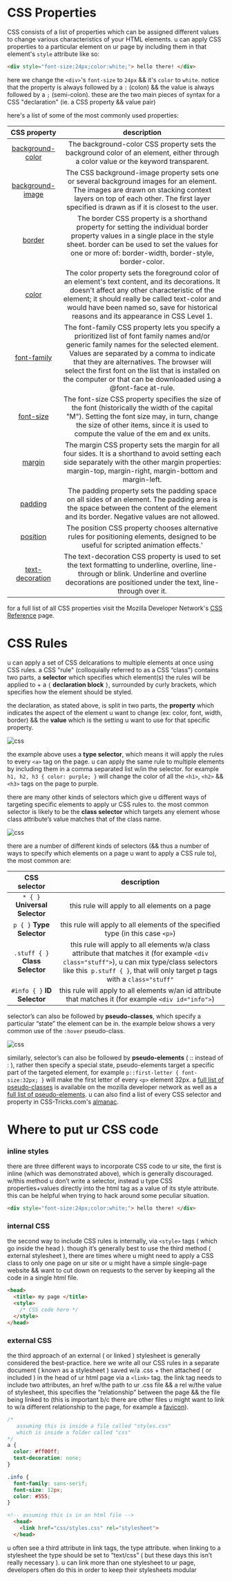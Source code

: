 
# CSS Properties

CSS consists of a list of properties which can be assigned different values to change various characteristics of your HTML elements. u can apply CSS properties to a particular element on ur page by including them in that element's `style` attribute like so:

```html
<div style="font-size:24px;color:white;"> hello there! </div>
```

here we change the `<div>`'s `font-size` to `24px` && it's `color` to `white`. notice that the property is always followed by a `:` (colon) && the value is always followed by a `;` (semi-colon). these are the two main pieces of syntax for a CSS "declaration" (ie. a CSS property && value pair)


here's a list of some of the most commonly used properties:

| CSS property | description |
|:---:|:---:|
| [background-color](https://developer.mozilla.org/en-US/docs/Web/CSS/background-color) |The background-color CSS property sets the background color of an element, either through a color value or the keyword transparent.|
| [background-image](https://developer.mozilla.org/en-US/docs/Web/CSS/background-image) |The CSS background-image property sets one or several background images for an element. The images are drawn on stacking context layers on top of each other. The first layer specified is drawn as if it is closest to the user.|
| [border](https://developer.mozilla.org/en-US/docs/Web/CSS/border) |The border CSS property is a shorthand property for setting the individual border property values in a single place in the style sheet. border can be used to set the values for one or more of: border-width, border-style, border-color.|
| [color](https://developer.mozilla.org/en-US/docs/Web/CSS/color) |The color property sets the foreground color of an element's text content, and its decorations. It doesn't affect any other characteristic of the element; it should really be called text-color and would have been named so, save for historical reasons and its appearance in CSS Level 1.|
| [font-family](https://developer.mozilla.org/en-US/docs/Web/CSS/font-family) |The font-family CSS property lets you specify a prioritized list of font family names and/or generic family names for the selected element. Values are separated by a comma to indicate that they are alternatives. The browser will select the first font on the list that is installed on the computer or that can be downloaded using a @font-face at-rule.|
| [font-size]('https://developer.mozilla.org/en-US/docs/Web/CSS/font-size) |The font-size CSS property specifies the size of the font (historically the width of the capital "M"). Setting the font size may, in turn, change the size of other items, since it is used to compute the value of the em and ex <length> units.|
| [margin](https://developer.mozilla.org/en-US/docs/Web/CSS/margin) |The margin CSS property sets the margin for all four sides. It is a shorthand to avoid setting each side separately with the other margin properties: margin-top, margin-right, margin-bottom and margin-left.|
| [padding](https://developer.mozilla.org/en-US/docs/Web/CSS/padding) |The padding property sets the padding space on all sides of an element. The padding area is the space between the content of the element and its border. Negative values are not allowed.|
| [position](https://developer.mozilla.org/en-US/docs/Web/CSS/position) |The position CSS property chooses alternative rules for positioning elements, designed to be useful for scripted animation effects.'|
| [text-decoration]('https://developer.mozilla.org/en-US/docs/Web/CSS/text-decoration) |The text-decoration CSS property is used to set the text formatting to underline, overline, line-through or blink. Underline and overline decorations are positioned under the text, line-through over it.|

for a full list of all CSS properties visit the Mozilla Developer Network's [CSS Reference](https://developer.mozilla.org/en-US/docs/Web/CSS/Reference) page.


# CSS Rules

u can apply a set of CSS delcarations to multiple elements at once using CSS rules. a CSS "rule" (colloquially referred to as a CSS “class”) contains two parts, a **selector** which specifies which element(s) the rules will be applied to + a `{` **declaration block** `}`, surrounded by curly brackets, which specifies how the element should be styled.

the declaration, as stated above, is split in two parts, the **property** which indicates the aspect of the element u want to change (ex: color, font, width, border) && the **value** which is the setting u want to use for that specific property.


![css](images/cssrule.png)

the example above uses a **type selector**, which means it will apply the rules to every `<a>` tag on the page. u can apply the same rule to multiple elements by including them in a comma separated list w/in the selector. for example `h1, h2, h3 { color: purple; }` will change the color of all the `<h1>`, `<h2>` && `<h3>` tags on the page to purple.

there are many other kinds of selectors which give u different ways of targeting specific elements to apply ur CSS rules to. the most common selector is likely to be the **class selector** which targets any element whose class attribute’s value matches that of the class name.

![css](images/cssrule2.png)

there are a number of different kinds of selectors (&& thus a number of ways to specify which elements on a page u want to apply a CSS rule to), the most common are:

| CSS selector | description |
|:---:|:---:|
|`* { }` **Universal Selector**|this rule will apply to all elements on a page|
|`p { }` **Type Selector**|this rule will apply to all elements of the specified type (in this case `<p>`)|
|`.stuff { }` **Class Selector**|this rule will apply to all elements w/a class attribute that matches it (for example `<div class="stuff">`), u can mix type/class selectors like this` p.stuff { }`, that will only target p tags with a `class="stuff"`|
|`#info { }` **ID Selector**|this rule will apply to all elements w/an id attribute that matches it (for example `<div id="info">`)|

selector’s can also be followed by **pseudo-classes**, which specify a particular “state” the element can be in. the example below shows a very common use of the `:hover` pseudo-class.

![css](images/cssrule3.png)

similarly, selector’s can also be followed by **pseudo-elements** ( :: instead of : ), rather then specify a special state, pseudo-elements target a specific part of the targeted element, for example `p::first-letter { font-size:32px; }` will make the first letter of every `<p>` element 32px. a [full list of pseudo-classes](https://developer.mozilla.org/en-US/docs/Web/CSS/Pseudo-classes) is available on the mozilla developer network as well as a [full list of pseudo-elements](https://developer.mozilla.org/en-US/docs/Web/CSS/Pseudo-elements). u can also find a list of every CSS selector and property in CSS-Tricks.com's [almanac](https://css-tricks.com/almanac/).


# Where to put ur CSS code

### inline styles

there are three different ways to incorporate CSS code to ur site, the first is inline (which was demonstrated above), which is generally discouraged. w/this method u don’t write a selector, instead u type CSS properties+values directly into the html tag as a value of its style attribute. this can be helpful when trying to hack around some peculiar situation.

```html
<div style="font-size:24px;color:white;"> hello there! </div>
```


### internal CSS

the second way to include CSS rules is internally, via `<style>` tags ( which go inside the head ). though it’s generally best to use the third method ( external stylesheet ), there are times where u might need to apply a CSS class to only one page on ur site or u might have a simple single-page website && want to cut down on requests to the server by keeping all the code in a single html file.

```html
<head>
  <title> my page </title>
  <style>
    /* CSS code here */
  </style>
</head>
```


### external CSS

the third approach of an external ( or linked ) stylesheet is generally considered the best-practice. here we write all our CSS rules in a separate document ( known as a stylesheet ) saved w/a .css + then attached ( or included ) in the head of ur html page via a `<link>` tag. the link tag needs to include two attributes, an href w/the path to ur .css file && a rel w/the value of stylesheet, this specifies the “relationship” between the page && the file being linked to (this is important b/c there are other files u might want to link to w/a different relationship to the page, for example a [favicon](https://en.wikipedia.org/wiki/Favicon)).

```css
/*
   assuming this is inside a file called "styles.css"
   which is inside a folder called "css"
*/
a {
  color: #ff00ff;
  text-decoration: none;
}

.info {
  font-family: sans-serif;
  font-size: 12px;
  color: #555;
}
```

```html
<!-- assuming this is in an html file -->
  <head>
    <link href="css/styles.css" rel="stylesheet">
  </head>
```

u often see a third attribute in link tags, the type attribute. when linking to a stylesheet the type should be set to “text/css” ( but these days this isn’t really necessary ). u can link more than one stylesheet to ur page, developers often do this in order to keep their stylesheets modular

